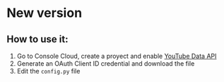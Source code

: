 # New version

## How to use it:
1. Go to Console Cloud, create a proyect and enable [YouTube Data API](https://console.cloud.google.com/apis/library/youtube.googleapis.com)
2. Generate an OAuth Client ID credential and download the file
3. Edit the `config.py` file
